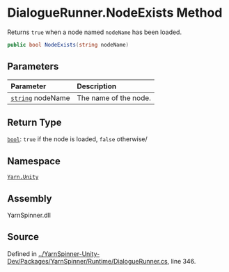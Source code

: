 # DialogueRunner.NodeExists Method

Returns `true` when a node named `nodeName` has been loaded.


```csharp
public bool NodeExists(string nodeName)
```

## Parameters
|Parameter|Description|
|:---|:---|
|[`string`](https://docs.microsoft.com/dotnet/api/System.String) nodeName|The name of the node.|
## Return Type
[`bool`](https://docs.microsoft.com/dotnet/api/System.Boolean): `true` if the node is loaded, `false`
otherwise/



## Namespace
[`Yarn.Unity`](/api/csharp/yarn.unity/README.md)

## Assembly
YarnSpinner.dll

## Source
Defined in [../YarnSpinner-Unity-Dev/Packages/YarnSpinner/Runtime/DialogueRunner.cs](https://github.com/YarnSpinnerTool/YarnSpinner-Unity//blob/develop/Runtime/DialogueRunner.cs#L346), line 346.
